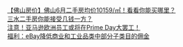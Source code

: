   
[【佛山房价】佛山6月二手房均价10159/㎡！看看你能买哪里？](http://www.dianyue.me/archives/113/0bejouexnksh5s1a/)  
[三水二手房你能接受几钱一方？](http://www.dianyue.me/archives/840/doh73kedrcic5ec8/)  
[注意！亚马逊欧洲员工或将在Prime Day大罢工！](http://www.dianyue.me/archives/916/8n3i6grrza4qxjum/)  
[福利：eBay降低商业和工业品类中部分子类目的佣金](http://www.dianyue.me/archives/916/hpqrdkjjtib1qlcd/)
